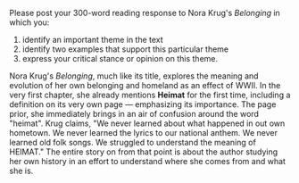 Please post your 300-word reading response to Nora Krug's _Belonging_ in which you: 
1) identify an important theme in the text
2) identify two examples that support this particular theme
3) express your critical stance or opinion on this theme.

Nora Krug's *Belonging*, much like its title, explores the meaning and evolution of her own belonging and homeland as an effect of WWII. In the very first chapter, she already mentions **Heimat** for the first time, including a definition on its very own page — emphasizing its importance. The page prior, she immediately brings in an air of confusion around the word "heimat". Krug claims, "We never learned about what happened in out own hometown. We never learned the lyrics to our national anthem. We never learned old folk songs. We struggled to understand the meaning of HEIMAT." The entire story on from that point is about the author studying her own history in an effort to understand where she comes from and what she is. 